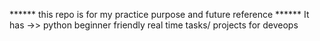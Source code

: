 ******  this repo is for my practice purpose and future reference ******
It has ->> python beginner friendly real time tasks/ projects for deveops 

